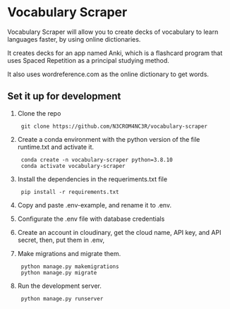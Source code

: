 # Vocabulary Scraper
Vocabulary Scraper will allow you to create decks of vocabulary to learn languages faster, by using online dictionaries.

It creates decks for an app named Anki, which is a flashcard program that uses Spaced Repetition as a principal studying method.

It also uses wordreference.com as the online dictionary to get words.

## Set it up for development
1. Clone the repo

        git clone https://github.com/N3CROM4NC3R/vocabulary-scraper

2. Create a conda environment with the python version of the file runtime.txt and activate it.

        conda create -n vocabulary-scraper python=3.8.10
        conda activate vocabulary-scraper

3. Install the dependencies in the requeriments.txt file
        
        pip install -r requirements.txt

4. Copy and paste .env-example, and rename it to .env.

5. Configurate the .env file with database credentials

6. Create an account in cloudinary, get the cloud name, API key, and API secret, then, put them in .env,

4. Make migrations and migrate them.
        
        python manage.py makemigrations
        python manage.py migrate

5. Run the development server.

        python manage.py runserver